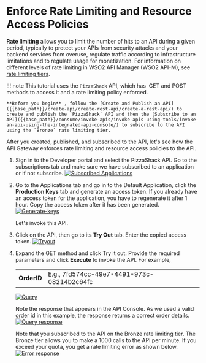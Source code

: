 # Enforce Rate Limiting and Resource Access Policies

**Rate limiting** allows you to limit the number of hits to an API during a given period, typically to protect your APIs from security attacks and your backend services from overuse, regulate traffic according to infrastructure limitations and to regulate usage for monetization. For information on different levels of rate limiting in WSO2 API Manager (WSO2 API-M), see [rate limiting tiers](_Setting_Throttling_Limits_).

!!! note
    This tutorial uses the `PizzaShack` API, which has  GET and POST methods to access it and a rate limiting policy enforced.

    **Before you begin** , follow the [Create and Publish an API]({{base_path}}/create-api/create-rest-api/create-a-rest-api/) to create and publish the `PizzaShack` API and then the [Subscribe to an API]({{base_path}}/consume/invoke-apis/invoke-apis-using-tools/invoke-an-api-using-the-integrated-api-console/) to subscribe to the API using the `Bronze` rate limiting tier.


After you created, published, and subscribed to the API, let's see how the API Gateway enforces rate limiting and resource access policies to the API.

1.  Sign in to the Developer portal and select the PizzaShack API.
    Go to the subscriptions tab and make sure we have subscribed to an application or if not subscribe.
    [![Subscribed Applications]({{base_path}}/assets/img/learn/learn-throttling-isapplication-subscribed.png)]({{base_path}}/assets/img/learn/learn-throttling-isapplication-subscribed.png)

2.  Go to the Applications tab and go in to the Default Application, click the **Production Keys** tab and generate an access token. If you already have an access token for the application, you have to regenerate it after 1 hour. Copy the access token after it has been generated.
    [![Generate-keys]({{base_path}}/assets/img/learn/learn-throttling-generate-keys.png)]({{base_path}}/assets/img/learn/learn-throttling-generate-keys.png)

    Let's invoke this API.

3.  Click on the API, then go to its **Try Out** tab. Enter the copied access token.
    [![Tryout]({{base_path}}/assets/img/learn/learn-throttling-tryout.png)]({{base_path}}/assets/img/learn/learn-throttling-tryout.png)

4.  Expand the GET method and click Try it out. Provide the required parameters and click **Execute** to invoke the API. For example,

    |                 |                            |
    |-----------------|----------------------------|
    | **OrderID** | E.g., 7fd574cc-49e7-4491-973c-08214b2c64fc         |

    [![Query]({{base_path}}/assets/img/learn/learn-throttling-enter-query.png)]({{base_path}}/assets/img/learn/learn-throttling-enter-query.png)

     Note the response that appears in the API Console. As we used a valid order id in this example, the response returns a correct order details.
    [![Query response]({{base_path}}/assets/img/learn/learn-throttling-query-response.png)]({{base_path}}/assets/img/learn/learn-throttling-query-response.png)
    
    Note that you subscribed to the API on the Bronze rate limiting tier. The Bronze tier allows you to make a 1000 calls to the API per minute. If you exceed your quota, you get a rate limiting error as shown below.
    [![Error response]({{base_path}}/assets/img/learn/learn-throttling-error-response.png)]({{base_path}}/assets/img/learn/learn-throttling-error-response.png)

